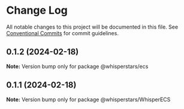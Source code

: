# Change Log

All notable changes to this project will be documented in this file.
See [Conventional Commits](https://conventionalcommits.org) for commit guidelines.

## 0.1.2 (2024-02-18)

**Note:** Version bump only for package @whisperstars/ecs

## 0.1.1 (2024-02-18)

**Note:** Version bump only for package @whisperstars/WhisperECS
